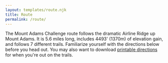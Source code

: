 ```yaml
---
layout: templates/route.njk
title: Route
permalink: /route/
---
```


The Mount Adams Challenge route follows the dramatic Airline Ridge up Mount Adams. It is 5.6 miles long, includes 4493' (1370m) of elevation gain, and follows 7 different trails. Familiarize yourself with the directions below before you head out. You may also want to download [printable directions](/assets/mac-directions-with-profile.pdf) for when you're out on the trails.